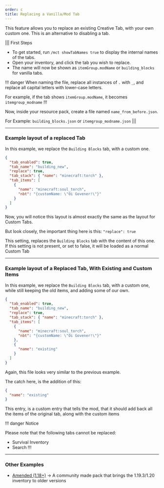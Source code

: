 ```yaml
---
order: c
title: Replacing a Vanilla/Mod Tab
---
```


This feature allows you to replace an existing Creative Tab, with your own custom one. This is an alternative to disabling a tab.

||| First Steps
* To get started, run `/mct showTabNames true` to display the internal names of the tabs.
* Open your inventory, and click the tab you wish to replace.
* The name will now be shown as `itemGroup.modName` or `building_blocks` for vanilla tabs.

!!! danger
When naming the file, replace all instances of `.` with `_`, and replace all capital letters with lower-case letters.

For example, if the tab shows `itemGroup.modName`, it becomes `itemgroup_modname`
!!!

Now, inside your resource pack, create a file named `name_from_before.json`. 

For Example: `building_blocks.json` or `itemgroup_modname.json`
|||

---

### Example layout of a replaced Tab

In this example, we replace the `Building Blocks` tab, with a custom one.

```json
{
  "tab_enabled": true,
  "tab_name": "building_new",
  "replace": true,
  "tab_stack": { "name": "minecraft:torch" },
  "tab_items": [
    {
      "name": "minecraft:soul_torch",
      "nbt": "{customName: \"Oi Govener!\"}"
    }
  ]
}
```

Now, you will notice this layout is almost exactly the same as the layout for Custom Tabs.

But look closely, the important thing here is this: `"replace": true`

This setting, replaces the `Building Blocks` tab with the content of this one. If this setting is not present, or set to false, it will be loaded as a normal Custom Tab

---

### Example layout of a Replaced Tab, With Existing and Custom Items

In this example, we replace the `Building Blocks` tab, with a custom one, while still keeping the old items, and adding some of our own.

```json
{
  "tab_enabled": true,
  "tab_name": "building_new",
  "replace": true,
  "tab_stack": { "name": "minecraft:torch" },
  "tab_items": [
    {
      "name": "minecraft:soul_torch",
      "nbt": "{customName: \"Oi Govener!\"}"
    },
    {
      "name": "existing"
    }
  ]
}
```

Again, this file looks very similar to the previous example.

The catch here, is the addition of this:

```json
{
  "name": "existing"
}
```

This entry, is a custom entry that tells the mod, that it should add back all the items of the original tab, along with the custom items


!!! danger Notice

Please note that the following tabs cannot be replaced:

* Survival Inventory
* Search
!!!

---

### Other Examples

* [Amended (1.18+)](https://modrinth.com/resourcepack/amended) -> A community made pack that brings the 1.19.3/1.20 inventory to older versions

